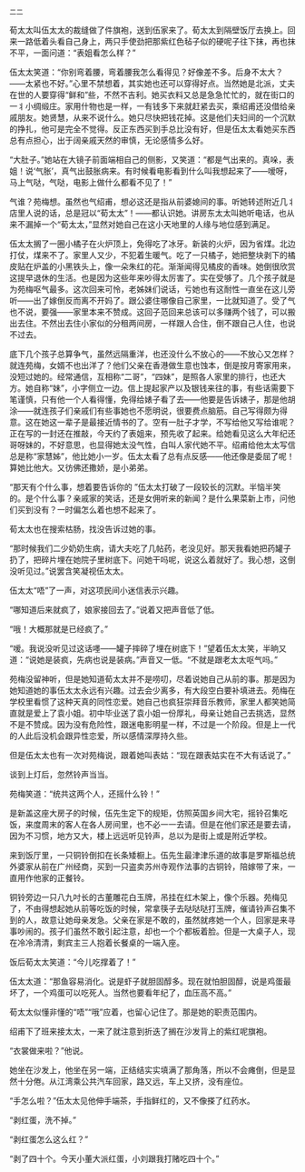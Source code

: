     二二 

   荀太太叫伍太太的裁缝做了件旗袍，送到伍家来了。荀太太到隔壁饭厅去换上。回来一路低着头看自己身上，两只手使劲把那紫红色毡子似的硬呢子往下抹，再也抹不平，一面问道：“表姐看怎么样？”

   伍太太笑道：“你别弯着腰，弯着腰我怎么看得见？好像差不多。后身不太大？——太紧也不好。”心里不禁想着，其实她也还可以穿得好点。当然她是北派，丈夫在世的人要穿得“鲜和”些，不然不吉利。她买衣料又总是急急忙忙的，就在街口的一丬小绸缎庄。家用什物也是一样，一有钱多下来就赶紧去买，乘绍甫还没借给亲戚朋友。她贤慧，从来不说什么。她只尽快把钱花掉。这是他们夫妇间的一个沉默的挣扎，他可是完全不觉得。反正东西买到手总比没有好，但是伍太太看她买东西总有点担心，出于阔亲戚天然的审慎，无论感情多么好。

   “大肚子。”她站在大镜子前面端相自己的侧影，又笑道：“都是气出来的。真哚，表姐！说‘气胀’，真气出鼓胀病来。有时候看电影看到什么叫我想起来了——嗳呀，马上气哒，气哒，电影上做什么都看不见了！”

   气谁？苑梅想。虽然也气绍甫，想必这还是指从前婆媳间的事。听她转述附近几丬店里人说的话，总是冠以“荀太太”！——都认识她。讲房东太太叫她听电话，也从来不漏掉一个“荀太太，”显然对她自己在这小天地里的人缘与地位感到满足。

   伍太太搁了一圈小橘子在火炉顶上，免得吃了冰牙。新装的火炉，因为省煤。北边打仗，煤来不了。家里人又少，不犯着生暖气。吃了一只橘子，她把整块剥下的橘皮贴在炉盖的小黑铁头上，像一朵朱红的花。渐渐闻得见橘皮的香味。她倒很欣赏这提早退休的生活。也是因为这些年来吵得太厉害了。实在受够了。几个孩子就是为苑梅呕气最多。这次回来可怜，老姊妹们说话，亏她也有这耐性一直坐在这儿旁听——出了嫁倒反而离不开妈了。跟公婆住哪像自己家里，一比就知道了。受了气也不说，要强——家里本来不赞成。这回子范回来总该可以多赚两个钱了，可以搬出去住。不然出去住小家似的分租两间房，一样跟人合住，倒不跟自己人住，也说不过去。

   底下几个孩子总算争气，虽然远隔重洋，也还没什么不放心的——不放心又怎样？就连苑梅，女婿不也出洋了？他们父亲在香港做生意也蚀本，倒是按月寄家用来，没短过她的。经常通信，互相称“二哥”，“四妹”，是照各人家里的排行，也还大方。她自称“妹”，小字侧立一边。信上提起家产以及银钱来往的事，有些话需要下笔谨慎，只有他一个人看得懂，免得给婊子看了去——他要是告诉婊子，那是他胡涂——就连孩子们亲戚们有些事她也不愿明说，很要费点脑筋。自己写得颇为得意。这在她这一辈子是最接近情书的了。空有一肚子才学，不写给他又写给谁呢？正在写的一封还在推敲，今天约了表姐来，预先收了起来。给她看见这么大年纪还哥呀妹的，不好意思，也显得她太没气性，白叫人家代她不平。绍甫给他太太写信总是称“家慧姊”，他比她小一岁。伍太太看了总有点反感——他还像是委屈了呢！算她比他大。又彷佛还撒娇，是小弟弟。

   “那天有个什么事，想着要告诉你的  ”伍太太打破了一段较长的沉默。半恼半笑的。是个什么事？亲戚家的笑话，还是女佣听来的新闻？是什么果菜新上市，问他们买到没有？一时偏怎么着也想不起来了。

   荀太太也在搜索枯肠，找没告诉过她的事。

   “那时候我们二少奶奶生病，请大夫吃了几帖药，老没见好。那天我看她把药罐子扔了，把碎片埋在她院子里树底下。问她干吗呢，说这么着就好了。我心想，这倒没听见过。”说罢含笑凝视伍太太。

   伍太太“唔”了一声，对这项民间小迷信表示兴趣。

   “哪知道后来就疯了，娘家接回去了。”说着又把声音低了低。

   “哦！大概那就是已经疯了。”

   “嗳。我说没听见过这话嚜——罐子摔碎了埋在树底下！”望着伍太太笑，半晌又道：“说她是装疯，先病也说是装病。”声音又一低。“不就是跟老太太呕气吗。”

   苑梅没留神听，但是她知道荀太太并不是唠叨，尽着说她自己从前的事。那是因为她知道她的事伍太太永远有兴趣。过去会少离多，有大段空白要补填进去。苑梅在学校里看惯了这种天真的同性恋爱。她自己也疯狂崇拜音乐教师，家里人都笑她简直就是爱上了袁小姐。初中毕业送了袁小姐一份厚礼，母亲让她自己去挑选，显然不是不赞成。因为没有危险性，跟迷电影明星一样，不过是一个阶段。但是上一代的人此后没机会跟异性恋爱，所以感情深厚持久些。

   但是伍太太也有一次对苑梅说，跟着她叫表姑：“现在跟表姑实在不大有话说了。”

   谈到上灯后，忽然铃声当当。

   苑梅笑道：“统共这两个人，还摇什么铃！”

   是新盖这座大房子的时候，伍先生定下的规矩，仿照英国乡间大宅，摇铃召集吃饭，来度周末的客人在各人房间里，也不必一一去请。但是在他们家还是要去请，因为不习惯，地方又大，楼上远远听见铃声，总以为是街上或是附近学校。

   来到饭厅里，一只铜铃倒扣在长条矮橱上。伍先生最津津乐道的故事是罗斯福总统外婆家从前在广州经商，买到一只盗卖苏州寺观作法事的古铜铃，陪嫁带了来，一直用作他家的正餐铃。

   铜铃旁边一只八九吋长的古董雕花白玉牌，吊挂在红木架上，像个乐器。苑梅见了，不由得想起她从前等吃饭的时候，常拿筷子去哒哒哒打玉牌，催请铃声召集不到的人，故意让她母亲发急。父亲在家是不敢的，虽然就疼她一个人，回家是来寻事吵闹的。孩子们虽然不敢引起注意，却也一个个都板着脸。但是一大桌子人，现在冷冷清清，剩宾主三人抱着长餐桌的一端入座。

   饭后荀太太笑道：“今儿吃撑着了！”

   伍太太道：“那鱼容易消化。说是虾子就胆固醇多。现在就怕胆固醇，说是鸡蛋最坏了，一个鸡蛋可以吃死人。当然也要看年纪了，血压高不高。”

   荀太太似懂非懂的“唔”“哦”应着，也留心记住了。那是她的职责范围内。

   绍甫下了班来接太太，一来了就注意到折迭了搁在沙发背上的紫红呢旗袍。

   “衣裳做来啦？”他说。

   她坐在沙发上，他坐在另一端，正结结实实填满了那角落，所以不会瘫倒，但是显然十分倦。从江湾乘公共汽车回家，路又远，车上又挤，没有座位。

   “手怎么啦？”伍太太见他伸手端茶，手指鲜红的，又不像搽了红药水。

   “剥红蛋，洗不掉。”

   “剥红蛋怎么这么红？”

   “剥了四十个。今天小董大派红蛋，小刘跟我打赌吃四十个。”

